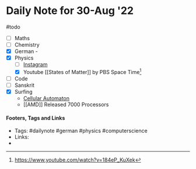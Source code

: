 # Daily Note for 30-Aug '22
#todo
- [ ] Maths
- [ ] Chemistry
- [x] German - 
- [x] Physics
	- [ ] [Instagram](https://www.instagram.com/physics.infographics/)
	- [x] Youtube [[States of Matter]] by PBS Space Time[^1]
- [ ] Code
- [ ] Sanskrit
- [x] Surfing
	- [Cellular Automaton](https://en.wikipedia.org/wiki/Cellular_automaton)
	- [[AMD]] Released 7000 Processors


#### Footers, Tags and Links
- Tags: #dailynote #german #physics #computerscience 
- Links:
- 
[^1]:https://www.youtube.com/watch?v=184eP_KuXek